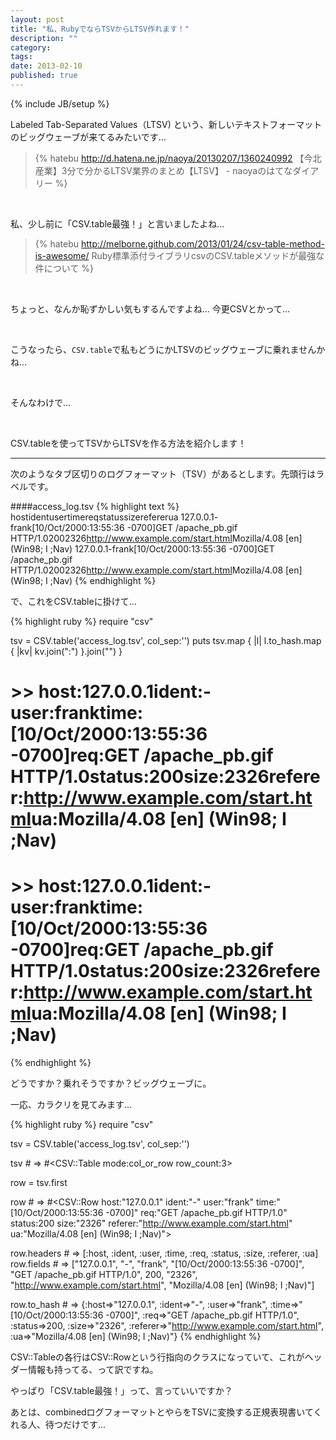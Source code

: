 ```yaml
---
layout: post
title: "私、RubyでならTSVからLTSV作れます！"
description: ""
category: 
tags: 
date: 2013-02-10
published: true
---
```

{% include JB/setup %}

Labeled Tab-Separated Values（LTSV) という、新しいテキストフォーマットのビッグウェーブが来てるみたいです...

> {% hatebu  http://d.hatena.ne.jp/naoya/20130207/1360240992 【今北産業】3分で分かるLTSV業界のまとめ【LTSV】 - naoyaのはてなダイアリー %}

<br  />


私、少し前に「CSV.table最強！」と言いましたよね...

> {% hatebu http://melborne.github.com/2013/01/24/csv-table-method-is-awesome/ Ruby標準添付ライブラリcsvのCSV.tableメソッドが最強な件について %}

<br  />

ちょっと、なんか恥ずかしい気もするんですよね... 今更CSVとかって...

<br  />

こうなったら、`CSV.table`で私もどうにかLTSVのビッグウェーブに乗れませんかね...


<br  />

そんなわけで...


<br  />

CSV.tableを使ってTSVからLTSVを作る方法を紹介します！

---

次のようなタブ区切りのログフォーマット（TSV）があるとします。先頭行はラベルです。

####access_log.tsv
{% highlight text %}
host<TAB>ident<TAB>user<TAB>time<TAB>req<TAB>status<TAB>size<TAB>referer<TAB>ua
127.0.0.1<TAB>-<TAB>frank<TAB>[10/Oct/2000:13:55:36 -0700]<TAB>GET /apache_pb.gif HTTP/1.0<TAB>200<TAB>2326<TAB>http://www.example.com/start.html<TAB>Mozilla/4.08 [en] (Win98; I ;Nav)
127.0.0.1<TAB>-<TAB>frank<TAB>[10/Oct/2000:13:55:36 -0700]<TAB>GET /apache_pb.gif HTTP/1.0<TAB>200<TAB>2326<TAB>http://www.example.com/start.html<TAB>Mozilla/4.08 [en] (Win98; I ;Nav)
{% endhighlight %}


で、これをCSV.tableに掛けて...

{% highlight ruby %}
require "csv"

tsv = CSV.table('access_log.tsv', col_sep:'<TAB>')
puts tsv.map { |l| l.to_hash.map { |kv| kv.join(":") }.join("<TAB>") }

# >> host:127.0.0.1<TAB>ident:-<TAB>user:frank<TAB>time:[10/Oct/2000:13:55:36 -0700]<TAB>req:GET /apache_pb.gif HTTP/1.0<TAB>status:200<TAB>size:2326<TAB>referer:http://www.example.com/start.html<TAB>ua:Mozilla/4.08 [en] (Win98; I ;Nav)
# >> host:127.0.0.1<TAB>ident:-<TAB>user:frank<TAB>time:[10/Oct/2000:13:55:36 -0700]<TAB>req:GET /apache_pb.gif HTTP/1.0<TAB>status:200<TAB>size:2326<TAB>referer:http://www.example.com/start.html<TAB>ua:Mozilla/4.08 [en] (Win98; I ;Nav)
{% endhighlight %}

どうですか？乗れそうですか？ビッグウェーブに。


一応、カラクリを見てみます...

{% highlight ruby %}
require "csv"

tsv = CSV.table('access_log.tsv', col_sep:'<TAB>')

tsv # => #<CSV::Table mode:col_or_row row_count:3>

row = tsv.first

row # => #<CSV::Row host:"127.0.0.1" ident:"-" user:"frank" time:"[10/Oct/2000:13:55:36 -0700]" req:"GET /apache_pb.gif HTTP/1.0" status:200 size:"2326" referer:"http://www.example.com/start.html" ua:"Mozilla/4.08 [en] (Win98; I ;Nav)">

row.headers # => [:host, :ident, :user, :time, :req, :status, :size, :referer, :ua]
row.fields # => ["127.0.0.1", "-", "frank", "[10/Oct/2000:13:55:36 -0700]", "GET /apache_pb.gif HTTP/1.0", 200, "2326", "http://www.example.com/start.html", "Mozilla/4.08 [en] (Win98; I ;Nav)"]

row.to_hash # => {:host=>"127.0.0.1", :ident=>"-", :user=>"frank", :time=>"[10/Oct/2000:13:55:36 -0700]", :req=>"GET /apache_pb.gif HTTP/1.0", :status=>200, :size=>"2326", :referer=>"http://www.example.com/start.html", :ua=>"Mozilla/4.08 [en] (Win98; I ;Nav)"}
{% endhighlight %}

CSV::Tableの各行はCSV::Rowという行指向のクラスになっていて、これがヘッダー情報も持ってる、って訳ですね。

やっぱり「CSV.table最強！」って、言っていいですか？

あとは、combinedログフォーマットとやらをTSVに変換する正規表現書いてくれる人、待つだけです...


